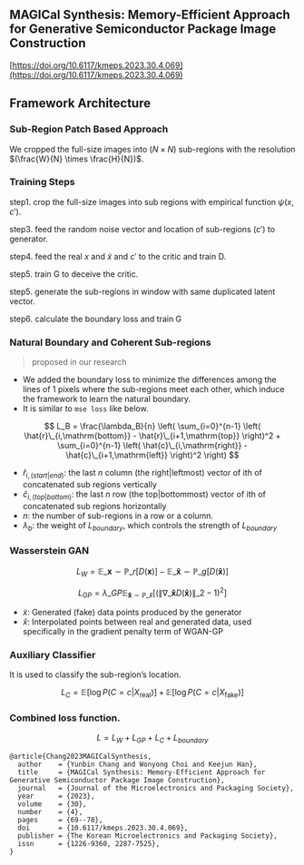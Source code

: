 ## MAGICal Synthesis: Memory-Efficient Approach for Generative Semiconductor Package Image Construction

[https://doi.org/10.6117/kmeps.2023.30.4.069](https://doi.org/10.6117/kmeps.2023.30.4.069)


## Framework Architecture

### Sub-Region Patch Based Approach

We cropped the full-size images into ($N \times N$) sub-regions with the resolution $(\frac{W}{N} \times \frac{H}{N})$.

### Training Steps

step1. crop the full-size images into sub regions with empirical function $\psi(x, c')$.

step3. feed the random noise vector and location of sub-regions ($c'$) to generator.

step4. feed the real $x$ and $\tilde{x}$ and $c'$ to the critic and train D.

step5. train G to deceive the critic.

step5. generate the sub-regions in window with same duplicated latent vector.

step6. calculate the boundary loss and train G


### Natural Boundary and Coherent Sub-regions

> proposed in our research   



- We added the boundary loss to minimize the differences among the lines of 1 pixels where the sub-regions meet each other, which induce the framework to learn the natural boundary.
- It is similar to `mse loss` like below.


$$
L_B = \frac{\lambda_B}{n} \left( \sum_{i=0}^{n-1} \left( \hat{r}\_{i,\mathrm{bottom}} - \hat{r}\_{i+1,\mathrm{top}} \right)^2 + \sum_{i=0}^{n-1} \left( \hat{c}\_{i,\mathrm{right}} - \hat{c}\_{i+1,\mathrm{left}} \right)^2 \right)
$$


- $\hat{r}_{i, (start|end)}$: the last $n$ column (the right|leftmost) vector of ith of concatenated sub regions vertically
- $\hat{c}_{i, (top|bottom)}$: the last $n$ row (the top|bottommost) vector of ith of concatenated sub regions horizontally
- $n$: the number of sub-regions in a row or a column.
- $\lambda_b$: the weight of $L_{boundary}$, which controls the strength of $L_{boundary}$


   

### Wasserstein GAN

$$ L_W = \mathbb{E}\_{ \mathbf{x} \sim \mathbb{P}\_r}[D( \mathbf{x})] - \mathbb{E}\_{ \mathbf{ \tilde{x}} \sim \mathbb{P}\_g}[D( \mathbf{ \tilde{x}})] $$


$$
L_{GP} = \lambda\_{GP} \mathbb{E}_{\mathbf{\hat{x}} \sim \mathbb{P}\_{\hat{x}}} \left[ \left( \|\nabla\_{\mathbf{\hat{x}}} D(\mathbf{\hat{x}})\|\_2 - 1 \right)^2 \right]
$$



- $\tilde{x}$: Generated (fake) data points produced by the generator
- $\hat{x}$: Interpolated points between real and generated data, used specifically in the gradient penalty term of WGAN-GP

### Auxiliary Classifier

It is used to classify the sub-region’s location.

$$
L_C = \mathbb{E}[\log P(C = c | X_{\text{real}})] + \mathbb{E}[\log P(C = c | X_{\text{fake}})]
$$

### Combined loss function.

$$
L = L_W + L_{GP} + L_C + L_{boundary}
$$

```
@article{Chang2023MAGICalSynthesis,
  author    = {Yunbin Chang and Wonyong Choi and Keejun Han},
  title     = {MAGICal Synthesis: Memory-Efficient Approach for Generative Semiconductor Package Image Construction},
  journal   = {Journal of the Microelectronics and Packaging Society},
  year      = {2023},
  volume    = {30},
  number    = {4},
  pages     = {69--78},
  doi       = {10.6117/kmeps.2023.30.4.069},
  publisher = {The Korean Microelectronics and Packaging Society},
  issn      = {1226-9360, 2287-7525},
}
```
